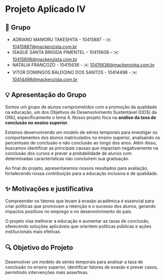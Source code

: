 # Projeto Aplicado IV

## 📱 Grupo

* ADRIANO MAMORU TAKESHITA - 10415887 - ✉️ 10415887@mackenzista.com.br 
* ISAQUE SANTA BRIGIDA PIMENTEL – 10415608 – ✉️ 10415608@mackenzista.com.br
* NATALIA FRANÇOZO - 10415636 - ✉️ 10415636@mackenzista.com.br
* VITOR DOMINGOS BALDOINO DOS SANTOS - 10414498 - ✉️ 10414498@mackenzista.com.br

## 💡 Apresentação do Grupo

Somos um grupo de alunos comprometidos com a promoção da qualidade na educação, um dos Objetivos de Desenvolvimento Sustentável (ODS) da ONU, especificamente o tema 4. Nosso projeto foca na **análise da taxa de conclusão no ensino superior**.

Estamos desenvolvendo um modelo de séries temporais para investigar os comportamentos dos alunos matriculados no ensino superior, analisando os percentuais de conclusão e não conclusão ao longo dos anos. Além disso, buscamos identificar as principais causas que impactam negativamente na conclusão dos cursos e prever a probabilidade de alunos com determinadas características não concluírem sua graduação.

Ao final do projeto, apresentaremos nossos resultados para avaliação, fortalecendo nossa contribuição para a educação inclusiva e de qualidade.

## ✨ Motivações e justificativa

Compreender os fatores que levam à evasão acadêmica é essencial para criar políticas que promovam a retenção e o sucesso dos alunos, gerando impactos positivos no emprego e no desenvolvimento do país.

O projeto visa melhorar a educação e aumentar as taxas de conclusão, oferecendo soluções aplicáveis que orientem políticas públicas e ações institucionais mais efetivas.

## 🔍 Objetivo do Projeto

Desenvolver um modelo de séries temporais para analisar a taxa de conclusão no ensino superior, identificar fatores de evasão e prever casos, permitindo intervenções mais assertivas.